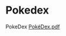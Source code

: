 # Pokedex
PokeDex
[PokéDex.pdf](https://github.com/ekremyalcin89/Pokedex/files/11188607/PokeDex.pdf)
